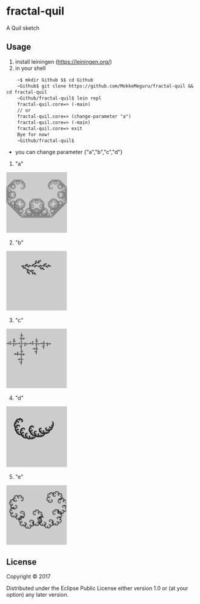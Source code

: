 # fractal-quil

A Quil sketch 

## Usage
1. install leiningen (https://leiningen.org/)
2. in your shell 
``` 
    ~$ mkdir Github $$ cd Github
    ~Github$ git clone https://github.com/MokkeMeguru/fractal-quil && cd fractal-quil
    ~Github/fractal-quil$ lein repl
    fractal-quil.core=> (-main)
    // or
    fractal-quil.core=> (change-parameter "a")
    fractal-quil.core=> (-main)
    fractal-quil.core=> exit
    Bye for now!
    ~Github/fractal-quil$ 
```
 * you can change parameter {"a","b","c","d"}
 1. "a"
 <img src="image/a.png" width="160">

 2. "b"
 <img src="image/b.png" width="160">

 3. "c"
 <img src="image/c.png" width="160">
 
 4. "d"
 <img src="image/d.png" width="160">
 
 5. "e"
 <img src="image/e.png" width="160">
 

## License

Copyright © 2017

Distributed under the Eclipse Public License either version 1.0 or (at
your option) any later version.

